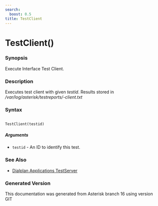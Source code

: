 ```yaml
---
search:
  boost: 0.5
title: TestClient
---
```


# TestClient()

### Synopsis

Execute Interface Test Client.

### Description

Executes test client with given _testid_. Results stored in */var/log/asterisk/testreports/<testid>-client.txt*<br>


### Syntax


```

TestClient(testid)
```
##### Arguments


* `testid` - An ID to identify this test.<br>

### See Also

* [Dialplan Applications TestServer](/Asterisk_16_Documentation/API_Documentation/Dialplan_Applications/TestServer)


### Generated Version

This documentation was generated from Asterisk branch 16 using version GIT 